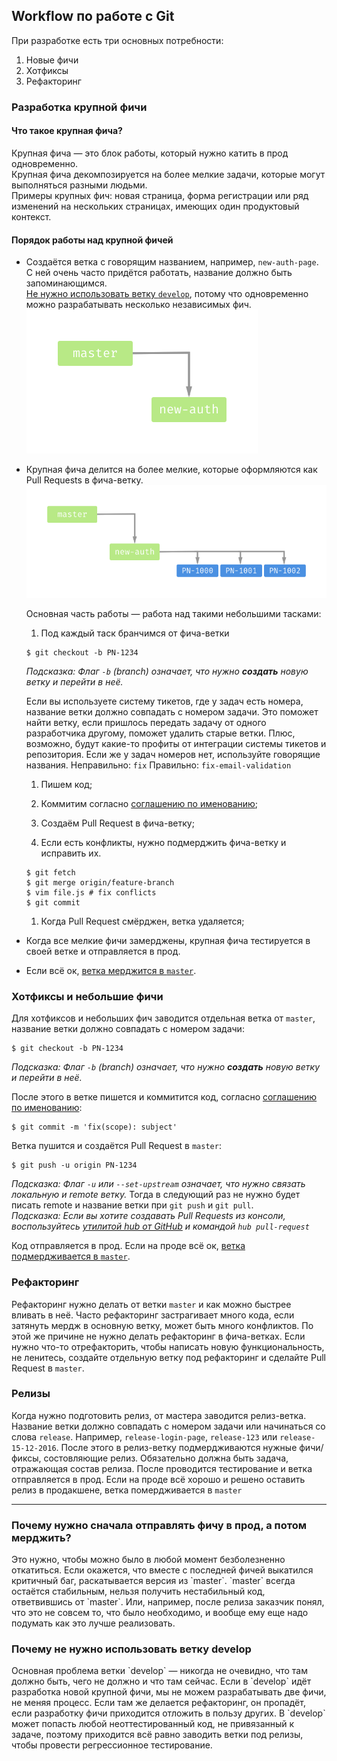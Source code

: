 ## Workflow по работе с Git

При разработке есть три основных потребности:
1. Новые фичи
1. Хотфиксы
1. Рефакторинг

### Разработка крупной фичи
#### Что такое крупная фича?
Крупная фича — это блок работы, который нужно катить в прод одновременно.  
Крупная фича декомпозируется на более мелкие задачи, которые могут выполняться разными людьми.  
Примеры крупных фич: новая страница, форма регистрации или ряд изменений на нескольких страницах, имеющих один продуктовый контекст.  

#### Порядок работы над крупной фичей
* Создаётся ветка с говорящим названием, например, `new-auth-page`.  
  С ней очень часто придётся работать, название должно быть запоминающимся.  
  [Не нужно использовать ветку `develop`](#why-you-should-not-use-develop-branch), потому что одновременно можно разрабатывать несколько независимых фич.  
  ![Новая фича](./images/new-feature.png)

* Крупная фича делится на более мелкие, которые оформляются как Pull Requests в фича-ветку.
  ![Сабтаски](./images/subtasks.png)

  Основная часть работы — работа над такими небольшими тасками:
  1. Под каждый таск бранчимся от фича-ветки
    ```
    $ git checkout -b PN-1234
    ```
    _Подсказка: Флаг `-b` (branch) означает, что нужно **создать** новую ветку и перейти в неё._

    Если вы используете систему тикетов, где у задач есть номера, название ветки должно совпадать с номером задачи.
    Это поможет найти ветку, если пришлось передать задачу от одного разработчика другому,
    поможет удалить старые ветки.
    Плюс, возможно, будут какие-то профиты от интеграции системы тикетов и репозитория.
    Если же у задач номеров нет, используйте говорящие названия.
    Неправильно: `fix`
    Правильно: `fix-email-validation`

  1. Пишем код;
  1. Коммитим согласно [соглашению по именованию](./Convention.md);

  1. Создаём Pull Request в фича-ветку;
  1. Если есть конфликты, нужно подмерджить фича-ветку и исправить их.
    ```
    $ git fetch
    $ git merge origin/feature-branch
    $ vim file.js # fix conflicts
    $ git commit
    ```
  1. Когда Pull Request смёрджен, ветка удаляется;

* Когда все мелкие фичи замерджены, крупная фича тестируется в своей ветке и отправляется в прод.
* Если всё ок, [ветка мерджится в `master`](#why-you-should-release-feature-before-merge).

### Хотфиксы и небольшие фичи
Для хотфиксов и небольших фич заводится отдельная ветка от `master`, название ветки должно совпадать с номером задачи:

```
$ git checkout -b PN-1234
```
_Подсказка: Флаг `-b` (branch) означает, что нужно **создать** новую ветку и перейти в неё._

После этого в ветке пишется и коммитится код, согласно [соглашению по именованию](./Convention.md):

```
$ git commit -m 'fix(scope): subject'
```

Ветка пушится и создаётся Pull Request в `master`:

```
$ git push -u origin PN-1234
```
_Подсказка: Флаг `-u` или `--set-upstream` означает, что нужно связать локальную и remote ветку._
Тогда в следующий раз не нужно будет писать remote и название ветки при `git push` и `git pull`.  
_Подсказка: Если вы хотите создавать Pull Requests из консоли, воспользуйтесь [утилитой hub от GitHub](https://github.com/github/hub/) и командой `hub pull-request`_

Код отправляется в прод. Если на проде всё ок, [ветка подмердживается в `master`](#why-you-should-release-feature-before-merge).

### Рефакторинг

Рефакторинг нужно делать от ветки `master` и как можно быстрее вливать в неё.
Часто рефакторинг застрагивает много кода, если затянуть мердж в основную ветку,
может быть много конфликтов. По этой же причине не нужно делать рефакторинг
в фича-ветках.
Если нужно что-то отрефакторить, чтобы написать новую функциональность, не ленитесь,
создайте отдельную ветку под рефакторинг и сделайте Pull Request в `master`.

### Релизы

Когда нужно подготовить релиз, от мастера заводится релиз-ветка. Название ветки должно совпадать с номером задачи или начинаться
со слова `release`. Например, `release-login-page`, `release-123` или `release-15-12-2016`.
После этого в релиз-ветку подмердживаются нужные фичи/фиксы, состовляющие релиз.
Обязательно должна быть задача, отражающая состав релиза.
После проводится тестирование и ветка отправляется в прод.
Если на проде всё хорошо и решено оставить релиз в продакшене, ветка помердживается в `master`

---

<h3 id="why-you-should-release-feature-before-merge">
  Почему нужно сначала отправлять фичу в прод, а потом мерджить?
</h3>
Это нужно, чтобы можно было в любой момент безболезненно откатиться.
Если окажется, что вместе с последней фичей выкатился критичный баг, раскатывается версия из `master`.
`master` всегда остаётся стабильным, нельзя получить нестабильный код, ответвившись от `master`.
Или, например, после релиза заказчик понял, что это не совсем то, что было необходимо, и вообще ему еще надо подумать как это лучше реализовать.

<h3 id="why-you-should-not-use-develop-branch">
  Почему не нужно использовать ветку develop
</h3>
Основная проблема ветки `develop` — никогда не очевидно, что там должно быть, чего не должно и что там сейчас.
Если в `develop` идёт разработка новой крупной фичи, мы не можем разрабатывать две фичи, не меняя процесс.
Если там же делается рефакторинг, он пропадёт, если разработку фичи приходится отложить в пользу других.
В `develop` может попасть любой неоттестированный код, не привязанный к задаче, поэтому приходится
всё равно заводить ветки под релизы, чтобы провести регрессионное тестирование.

